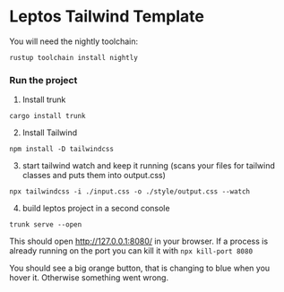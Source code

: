 # Leptos Tailwind Template

You will need the nightly toolchain:

```
rustup toolchain install nightly
```

### Run the project

1. Install trunk

```
cargo install trunk
```

2. Install Tailwind

```
npm install -D tailwindcss
```

3. start tailwind watch and keep it running (scans your files for tailwind classes and puts them into output.css)

```
npx tailwindcss -i ./input.css -o ./style/output.css --watch
```

4. build leptos project in a second console

```
trunk serve --open
```

This should open http://127.0.0.1:8080/ in your browser.
If a process is already running on the port you can kill it with `npx kill-port 8080`

You should see a big orange button, that is changing to blue when you hover it. Otherwise something went wrong.
